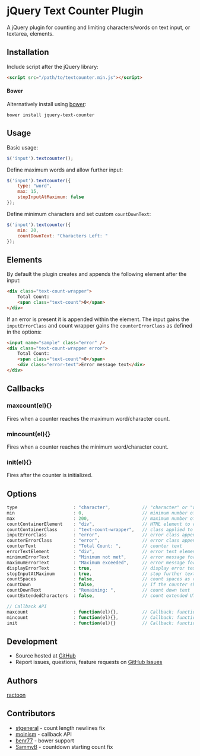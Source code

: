 # jQuery Text Counter Plugin

A jQuery plugin for counting and limiting characters/words on text input, or textarea, elements.

## Installation

Include script after the jQuery library:

```html
<script src="/path/to/textcounter.min.js"></script>
```

#### Bower

Alternatively install using [bower](http://bower.io/):

```
bower install jquery-text-counter
```

## Usage

Basic usage:

```javascript
$('input').textcounter();
```

Define maximum words and allow further input:

```javascript
$('input').textcounter({
	type: "word",
	max: 15,
	stopInputAtMaximum: false
});
```

Define minimum characters and set custom `countDownText`:

```javascript
$('input').textcounter({
	min: 20,
	countDownText: "Characters Left: "
});
```

## Elements

By default the plugin creates and appends the following element after the input:

```html
<div class="text-count-wrapper">
	Total Count:
	<span class="text-count">0</span>
</div>
```

If an error is present it is appended within the element. The input gains the `inputErrorClass` and count wrapper gains the `counterErrorClass` as defined in the options:

```html
<input name="sample" class="error" />
<div class="text-count-wrapper error">
	Total Count:
	<span class="text-count">0</span>
	<div class="error-text">Error message text</div>
</div>
```

## Callbacks

### maxcount(el){}

Fires when a counter reaches the maximum word/character count.

### mincount(el){}

Fires when a counter reaches the minimum word/character count.

### init(el){}

Fires after the counter is initialized.

## Options

```javascript
type                     : "character",            // "character" or "word"
min                      : 0,                      // minimum number of characters/words
max                      : 200,                    // maximum number of characters/words, -1 for unlimited, 'auto' to use maxlength attribute
countContainerElement    : "div",                  // HTML element to wrap the text count in
countContainerClass      : "text-count-wrapper",   // class applied to the countContainerElement
inputErrorClass          : "error",                // error class appended to the input element if error occurs
counterErrorClass        : "error",                // error class appended to the countContainerElement if error occurs
counterText              : "Total Count: ",        // counter text
errorTextElement         : "div",                  // error text element
minimumErrorText         : "Minimum not met",      // error message for minimum not met,
maximumErrorText         : "Maximum exceeded",     // error message for maximum range exceeded,
displayErrorText         : true,                   // display error text messages for minimum/maximum values
stopInputAtMaximum       : true,                   // stop further text input if maximum reached
countSpaces              : false,                  // count spaces as character (only for "character" type)
countDown                : false,                  // if the counter should deduct from maximum characters/words rather than counting up
countDownText            : "Remaining: ",          // count down text
countExtendedCharacters  : false,                  // count extended UTF-8 characters as 2 bytes (such as Chinese characters)

// Callback API
maxcount                 : function(el){},         // Callback: function(element) - Fires when the counter hits the maximum word/character count
mincount                 : function(el){},         // Callback: function(element) - Fires when the counter hits the minimum word/character count
init                     : function(el){}          // Callback: function(element) - Fires after the counter is initially setup
```

## Development

- Source hosted at [GitHub](https://github.com/ractoon/jQuery-Text-Counter)
- Report issues, questions, feature requests on [GitHub Issues](https://github.com/ractoon/jQuery-Text-Counter/issues)


## Authors

[ractoon](http://www.ractoon.com)


## Contributors

- [stgeneral](https://github.com/stgeneral) - count length newlines fix
- [moinism](https://github.com/moinism) - callback API
- [benr77](https://github.com/benr77) - bower support
- [SammyB](https://github.com/SammyB) - countdown starting count fix